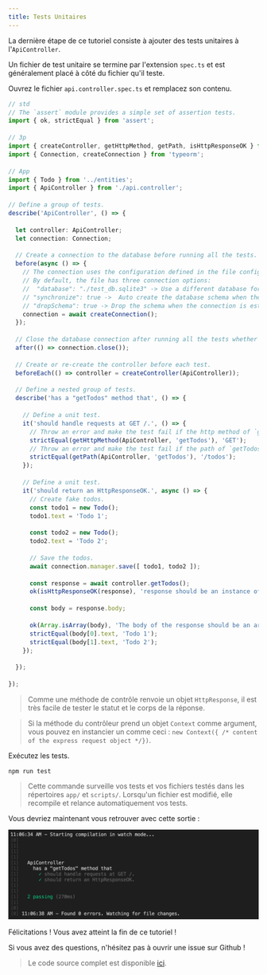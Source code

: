 ```yaml
---
title: Tests Unitaires
---
```


La dernière étape de ce tutoriel consiste à ajouter des tests unitaires à l'`ApiController`.

Un fichier de test unitaire se termine par l'extension `spec.ts` et est généralement placé à côté du fichier qu'il teste.

Ouvrez le fichier `api.controller.spec.ts` et remplacez son contenu.

```typescript
// std
// The `assert` module provides a simple set of assertion tests.
import { ok, strictEqual } from 'assert';

// 3p
import { createController, getHttpMethod, getPath, isHttpResponseOK } from '@foal/core';
import { Connection, createConnection } from 'typeorm';

// App
import { Todo } from '../entities';
import { ApiController } from './api.controller';

// Define a group of tests.
describe('ApiController', () => {

  let controller: ApiController;
  let connection: Connection;

  // Create a connection to the database before running all the tests.
  before(async () => {
    // The connection uses the configuration defined in the file config/test.json.
    // By default, the file has three connection options:
    //  "database": "./test_db.sqlite3" -> Use a different database for running the tests.
    // "synchronize": true ->  Auto create the database schema when the connection is established.
    // "dropSchema": true -> Drop the schema when the connection is established (empty the database).
    connection = await createConnection();
  });

  // Close the database connection after running all the tests whether they succeed or failed.
  after(() => connection.close());

  // Create or re-create the controller before each test.
  beforeEach(() => controller = createController(ApiController));

  // Define a nested group of tests.
  describe('has a "getTodos" method that', () => {

    // Define a unit test.
    it('should handle requests at GET /.', () => {
      // Throw an error and make the test fail if the http method of `getTodos` is not GET.
      strictEqual(getHttpMethod(ApiController, 'getTodos'), 'GET');
      // Throw an error and make the test fail if the path of `getTodos` is not /todos.
      strictEqual(getPath(ApiController, 'getTodos'), '/todos');
    });

    // Define a unit test.
    it('should return an HttpResponseOK.', async () => {
      // Create fake todos.
      const todo1 = new Todo();
      todo1.text = 'Todo 1';

      const todo2 = new Todo();
      todo2.text = 'Todo 2';

      // Save the todos.
      await connection.manager.save([ todo1, todo2 ]);

      const response = await controller.getTodos();
      ok(isHttpResponseOK(response), 'response should be an instance of HttpResponseOK.');

      const body = response.body;

      ok(Array.isArray(body), 'The body of the response should be an array.');
      strictEqual(body[0].text, 'Todo 1');
      strictEqual(body[1].text, 'Todo 2');
    });

  });

});

```

> Comme une méthode de contrôle renvoie un objet `HttpResponse`, il est très facile de tester le statut et le corps de la réponse.


> Si la méthode du contrôleur prend un objet `Context` comme argument, vous pouvez en instancier un comme ceci : `new Context({ /* content of the express request object */})`.

Exécutez les tests.

```
npm run test
```

> Cette commande surveille vos tests et vos fichiers testés dans les répertoires `app/` et `scripts/`. Lorsqu'un fichier est modifié, elle recompile et relance automatiquement vos tests.

Vous devriez maintenant vous retrouver avec cette sortie :

![Sortie des tests unitaires](./unit-tests-output.png)

Félicitations ! Vous avez atteint la fin de ce tutoriel !

Si vous avez des questions, n'hésitez pas à ouvrir une issue sur Github !

> Le code source complet est disponible [ici](https://foalts.org/simple-todo-list-source-code-v1.zip).